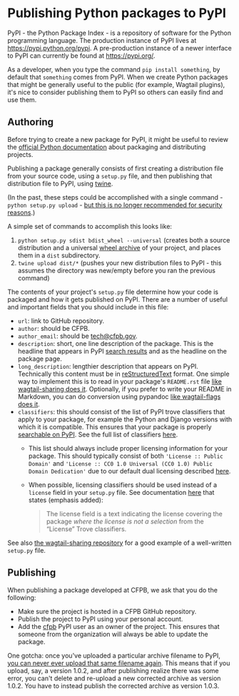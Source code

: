 # Publishing Python packages to PyPI

PyPI - the Python Package Index - is a repository of software for the Python programming language. The production instance of PyPI lives at https://pypi.python.org/pypi. A pre-production instance of a newer interface to PyPI can currently be found at https://pypi.org/.

As a developer, when you type the command `pip install something`, by default that `something` comes from PyPI. When we create Python packages that might be generally useful to the public (for example, Wagtail plugins), it's nice to consider publishing them to PyPI so others can easily find and use them.

## Authoring

Before trying to create a new package for PyPI, it might be useful to review the [official Python documentation](https://packaging.python.org/tutorials/distributing-packages/) about packaging and distributing projects.

Publishing a package generally consists of first creating a distribution file from your source code, using a `setup.py` file, and then 
publishing that distribution file to PyPI, using [twine](https://pypi.python.org/pypi/twine).

(In the past, these steps could be accomplished with a single command - `python setup.py upload` - [but this is no longer recommended for security reasons](https://github.com/pypa/twine#why-should-i-use-this).)

A simple set of commands to accomplish this looks like:

1. `python setup.py sdist bdist_wheel --universal` (creates both a source distribution and a universal [wheel archive](https://packaging.python.org/tutorials/distributing-packages/#wheels) of your project, and places them in a `dist` subdirectory.
2. `twine upload dist/*` (pushes your new distribution files to PyPI - this assumes the directory was new/empty before you ran the previous command)

The contents of your project's `setup.py` file determine how your code is packaged and how it gets published on PyPI. There are a number of useful and important fields that you should include in this file:

- `url`: link to GitHub repository.
- `author`: should be CFPB.
- `author_email`: should be tech@cfpb.gov.
- `description`: short, one line description of the package. This is the headline that appears in PyPI [search results](https://pypi.org/search/?q=wagtail-sharing) and as the headline on the package page.
- `long_description`: lengthier description that appears on PyPI. Technically this content must be in [reStructuredText](http://docutils.sourceforge.net/rst.html) format. One simple way to implement this is to read in your package's `README.rst` file [like wagtail-sharing does it](https://github.com/cfpb/wagtail-sharing/blob/master/setup.py#L34). Optionally, if you prefer to write your README in Markdown, you can do conversion using pypandoc [like wagtail-flags does it](https://github.com/cfpb/wagtail-flags/blob/master/setup.py#L5). 
- `classifiers`: this should consist of the list of PyPI trove classifiers that apply to your package, for example the Python and Django versions with which it is compatible. This ensures that your package is properly [searchable on PyPI](https://pypi.org/search/). See the full list of classifiers [here](https://pypi.python.org/pypi?%3Aaction=list_classifiers).
  - This list should always include proper licensing information for your package. This should typically consist of both `'License :: Public Domain'` and `'License :: CC0 1.0 Universal (CC0 1.0) Public Domain Dedication'` due to our default dual licensing described [here](https://github.com/cfpb/development/blob/master/TERMS.md).
  - When possible, licensing classifiers should be used instead of a `license` field in your `setup.py` file. See documentation [here](https://docs.python.org/3.6/distutils/setupscript.html#additional-meta-data) that states (emphasis added):
  
     > The license field is a text indicating the license covering the package _where the license is not a selection_ from the “License” Trove classifiers.

See also [the wagtail-sharing repository](https://github.com/cfpb/wagtail-flags/blob/master/setup.py) for a good example of a well-written `setup.py` file.

## Publishing

When publishing a package developed at CFPB, we ask that you do the following:

- Make sure the project is hosted in a CFPB GitHub repository.
- Publish the project to PyPI using your personal account.
- Add the [cfpb](https://pypi.org/user/cfpb/) PyPI user as an owner of the project. This ensures that someone from the organization will always be able to update the package.

One gotcha: once you've uploaded a particular archive filename to PyPI, [you can never ever upload that same filename again](https://github.com/pypa/packaging-problems/issues/74). This means that if you upload, say, a version 1.0.2, and after publishing realize there was some error, you can't delete and re-upload a new corrected archive as version 1.0.2. You have to instead publish the corrected archive as version 1.0.3.
